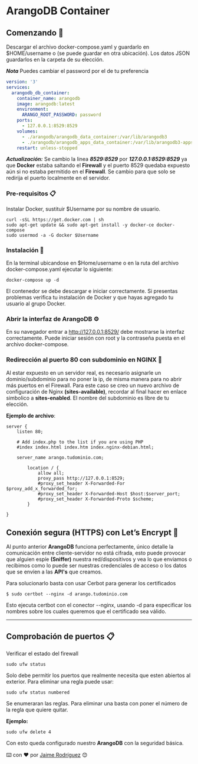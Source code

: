 # ArangoDB Container
## Comenzando 🚀
Descargar el archivo docker-compose.yaml y guardarlo en $HOME/username o (se puede guardar en otra ubicación). Los datos JSON guardarlos en la carpeta de su elección. 

***Nota*** Puedes cambiar el password por el de tu preferencia

```yaml
version: '3'
services:
  arangodb_db_container:
    container_name: arangodb
    image: arangodb:latest
    environment:
      ARANGO_ROOT_PASSWORD: password
    ports:
      - 127.0.0.1:8529:8529
    volumes:
      - ./arangodb/arangodb_data_container:/var/lib/arangodb3
      - ./arangodb/arangodb_apps_data_container:/var/lib/arangodb3-apps
    restart: unless-stopped
```

***Actualización:*** Se cambio la linea ***8529:8529*** por ***127.0.0.1:8529:8529*** ya que **Docker** estaba saltando el **Firewall** y el puerto 8529 quedaba expuesto aún si no estaba permitido en el **Firewall**. Se cambio para que solo se redirija el puerto localmente en el servidor. 

### Pre-requisitos 📋
Instalar Docker, sustituir $Username por su nombre de usuario.
```
curl -sSL https://get.docker.com | sh
sudo apt-get update && sudo apt-get install -y docker-ce docker-compose
sudo usermod -a -G docker $Username
```
### Instalación 🔧

En la terminal ubicandose en $Home/username o en la ruta del archivo docker-compose.yaml ejecutar lo siguiente:
```
docker-compose up -d
```
El contenedor se debe descargar e iniciar correctamente. Si presentas problemas verifica tu instalación de Docker y que hayas agregado tu usuario al grupo Docker.

### Abrir la interfaz de ArangoDB ⚙️

En su navegador entrar a http://127.0.0.1:8529/ debe mostrarse la interfaz correctamente. Puede iniciar sesión con root y la contraseña puesta en el archivo docker-compose.

### Redirección al puerto 80 con subdominio en NGINX 🔧
Al estar expuesto en un servidor real, es necesario asignarle un dominio/subdominio para no poner la ip, de misma manera para no abrir más puertos en el Firewall.
Para este caso se creo un nuevo archivo de configuración de Nginx **(sites-available)**, recordar al final hacer en enlace simbolico a **sites-enabled**. El nombre del subdominio es libre de tu elección.

**Ejemplo de archivo**:

```
server {
	listen 80;

	# Add index.php to the list if you are using PHP
	#index index.html index.htm index.nginx-debian.html;

	server_name arango.tudominio.com;

        location / {
            allow all;
            proxy_pass http://127.0.0.1:8529;
            #proxy_set_header X-Forwarded-For $proxy_add_x_forwarded_for;
            #proxy_set_header X-Forwarded-Host $host:$server_port;
            #proxy_set_header X-Forwarded-Proto $scheme;
        }

}
```

## Conexión segura (HTTPS) con Let’s Encrypt 🔧
Al punto anterior **ArangoDB** funciona perfectamente, único detalle la comunicación entre cliente-servidor no está cifrada, esto puede provocar que alguien espíe **(Sniffer)** nuestra red/dispositivos y vea lo que enviamos o recibimos como lo puede ser nuestras credenciales de acceso o los datos que se envíen a las **API's** que creamos.

Para solucionarlo basta con usar Cerbot para generar los certificados

```
$ sudo certbot --nginx -d arango.tudominio.com 
```
Esto ejecuta certbot con el conector --nginx, usando -d para especificar los nombres sobre los cuales queremos que el certificado sea válido.

---

## Comprobación de puertos 📋
Verificar el estado del firewall
```
sudo ufw status
```
Solo debe permitir los puertos que realmente necesita que esten abiertos al exterior.
Para eliminar una regla puede usar:
```
sudo ufw status numbered
```
Se enumeraran las reglas. Para eliminar una basta con poner el número de la regla que quiere quitar.

**Ejemplo:**
```
sudo ufw delete 4
```
Con esto queda configurado nuestro **ArangoDB** con la seguridad básica.

⌨️ con ❤️ por [Jaime Rodríguez](https://resume.rpjosejaime.com) 😊

